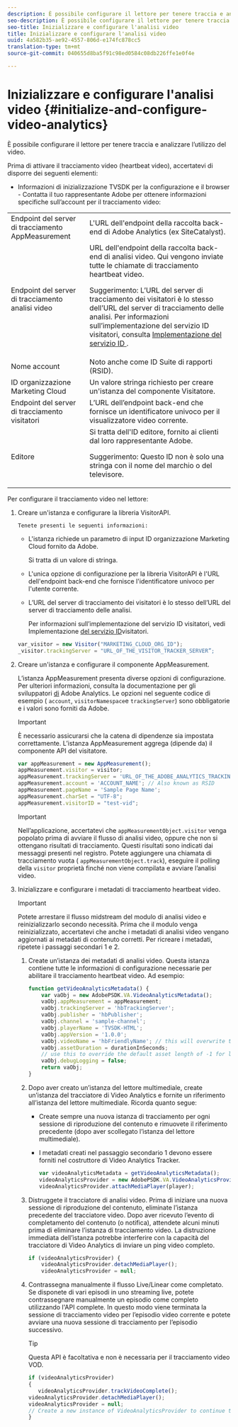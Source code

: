 ```yaml
---
description: È possibile configurare il lettore per tenere traccia e analizzare l’utilizzo del video.
seo-description: È possibile configurare il lettore per tenere traccia e analizzare l’utilizzo del video.
seo-title: Inizializzare e configurare l'analisi video
title: Inizializzare e configurare l'analisi video
uuid: 4a582b35-ae92-4557-806d-e174fc878cc5
translation-type: tm+mt
source-git-commit: 040655d8ba5f91c98ed0584c08db226ffe1e0f4e

---
```



# Inizializzare e configurare l&#39;analisi video {#initialize-and-configure-video-analytics}

È possibile configurare il lettore per tenere traccia e analizzare l’utilizzo del video.

Prima di attivare il tracciamento video (heartbeat video), accertatevi di disporre dei seguenti elementi:

* Informazioni di inizializzazione TVSDK per la configurazione e il browser - Contatta il tuo rappresentante Adobe per ottenere informazioni specifiche sull’account per il tracciamento video:

<table id="table_3565328ABBEE4605A92EAE1ADE5D6F84">
 <tbody>
  <tr>
   <td colname="col1"> Endpoint del server di tracciamento AppMeasurement </td>
   <td colname="col2"> L'URL dell'endpoint della raccolta back-end di Adobe Analytics (ex SiteCatalyst). </td>
  </tr>
  <tr>
   <td colname="col1"> Endpoint del server di tracciamento analisi video </td>
   <td colname="col2"> URL dell'endpoint della raccolta back-end di analisi video. Qui vengono inviate tutte le chiamate di tracciamento heartbeat video. <p>Suggerimento:  L’URL del server di tracciamento dei visitatori è lo stesso dell’URL del server di tracciamento delle analisi. Per informazioni sull’implementazione del servizio ID visitatori, consulta <a href="https://marketing.adobe.com/resources/help/en_US/mcvid/mcvid-setup-target.html" format="html" scope="external"> Implementazione del servizio ID </a>. </p> </td>
  </tr>
  <tr>
   <td colname="col1"> Nome account </td>
   <td colname="col2"> Noto anche come ID Suite di rapporti (RSID). </td>
  </tr>
  <tr>
   <td colname="col1"> ID organizzazione Marketing Cloud </td>
   <td colname="col2"> Un valore stringa richiesto per creare un'istanza del componente Visitatore. </td>
  </tr>
  <tr>
   <td colname="col1"> Endpoint del server di tracciamento visitatori </td>
   <td colname="col2"> L’URL dell’endpoint back-end che fornisce un identificatore univoco per il visualizzatore video corrente. </td>
  </tr>
  <tr>
   <td colname="col1"> Editore </td>
   <td colname="col2"> Si tratta dell'ID editore, fornito ai clienti dal loro rappresentante Adobe. <p>Suggerimento:  Questo ID non è solo una stringa con il nome del marchio o del televisore. </p> </td>
  </tr>
 </tbody>
</table>

Per configurare il tracciamento video nel lettore:

1. Creare un&#39;istanza e configurare la libreria VisitorAPI.

       Tenete presenti le seguenti informazioni:
   
   * L&#39;istanza richiede un parametro di input ID organizzazione Marketing Cloud fornito da Adobe.

      Si tratta di un valore di stringa.
   * L&#39;unica opzione di configurazione per la libreria VisitorAPI è l&#39;URL dell&#39;endpoint back-end che fornisce l&#39;identificatore univoco per l&#39;utente corrente.
   * L’URL del server di tracciamento dei visitatori è lo stesso dell’URL del server di tracciamento delle analisi.

      Per informazioni sull’implementazione del servizio ID visitatori, vedi Implementazione [del servizio ID](https://marketing.adobe.com/resources/help/en_US/mcvid/mcvid-setup-target.html)visitatori.

   ```js
   var_visitor = new Visitor("MARKETING_CLOUD_ORG_ID");
   _visitor.trackingServer = "URL_OF_THE_VISITOR_TRACKER_SERVER”;
   ```

2. Creare un&#39;istanza e configurare il componente AppMeasurement.

   L’istanza AppMeasurement presenta diverse opzioni di configurazione. Per ulteriori informazioni, consulta la documentazione per gli sviluppatori [di](https://microsite.omniture.com/t2/help/en_US/reference/#Developer) Adobe Analytics. Le opzioni nel seguente codice di esempio ( `account`, `visitorNamespace`e `trackingServer`) sono obbligatorie e i valori sono forniti da Adobe.

   >[!IMPORTANT]
   >
   >È necessario assicurarsi che la catena di dipendenze sia impostata correttamente. L’istanza AppMeasurement aggrega (dipende da) il componente API del visitatore.

   ```js
   var appMeasurement = new AppMeasurement();
   appMeasurement.visitor = visitor;
   appMeasurement.trackingServer = 'URL_OF_THE_ADOBE_ANALYTICS_TRACKING_SERVER';
   appMeasurement.account = 'ACCOUNT_NAME'; // Also known as RSID
   appMeasurement.pageName = 'Sample Page Name';
   appMeasurement.charSet = "UTF-8";
   appMeasurement.visitorID = "test-vid";
   ```

   >[!IMPORTANT]
   >
   >Nell’applicazione, accertatevi che `appMeasurementObject.visitor` venga popolato prima di avviare il flusso di analisi video, oppure che non si ottengano risultati di tracciamento. Questi risultati sono indicati dai messaggi presenti nel registro. Potete aggiungere una chiamata di tracciamento vuota ( `appMeasurementObject.track`), eseguire il polling della `visitor` proprietà finché non viene compilata e avviare l’analisi video.

3. Inizializzare e configurare i metadati di tracciamento heartbeat video.

   >[!IMPORTANT]
   >
   >Potete arrestare il flusso midstream del modulo di analisi video e reinizializzarlo secondo necessità. Prima che il modulo venga reinizializzato, accertatevi che anche i metadati di analisi video vengano aggiornati ai metadati di contenuto corretti. Per ricreare i metadati, ripetete i passaggi secondari 1 e 2.

   1. Create un’istanza dei metadati di analisi video.
Questa istanza contiene tutte le informazioni di configurazione necessarie per abilitare il tracciamento heartbeat video. Ad esempio:

      ```js
      function getVideoAnalyticsMetadata() {
          var vaObj = new AdobePSDK.VA.VideoAnalyticsMetadata();
          vaObj.appMeasurement = appMeasurement;
          vaObj.trackingServer = 'hbTrackingServer';
          vaObj.publisher = 'hbPublisher';
          vaObj.channel = 'sample-channel';
          vaObj.playerName = 'TVSDK-HTML';
          vaObj.appVersion = '1.0.0';
          vaObj.videoName = 'hbFriendlyName'; // this will overwrite the ContextData variable a.media.friendlyName
          vaObj.assetDuration = durationInSeconds;
          // use this to override the default asset length of -1 for live streams
          vaObj.debugLogging = false;
          return vaObj;
      }
      ```

   2. Dopo aver creato un’istanza del lettore multimediale, create un’istanza del tracciatore di Video Analytics e fornite un riferimento all’istanza del lettore multimediale.
Ricorda quanto segue:

      * Create sempre una nuova istanza di tracciamento per ogni sessione di riproduzione del contenuto e rimuovete il riferimento precedente (dopo aver scollegato l’istanza del lettore multimediale).
      * I metadati creati nel passaggio secondario 1 devono essere forniti nel costruttore di Video Analytics Tracker.

         ```js
         var videoAnalyticsMetadata = getVideoAnalyticsMetadata();
         videoAnalyticsProvider = new AdobePSDK.VA.VideoAnalyticsProvider(videoAnalyticsMetadata);
         videoAnalyticsProvider.attachMediaPlayer(player);
         ```
   3. Distruggete il tracciatore di analisi video.
Prima di iniziare una nuova sessione di riproduzione del contenuto, eliminate l’istanza precedente del tracciatore video. Dopo aver ricevuto l’evento di completamento del contenuto (o notifica), attendete alcuni minuti prima di eliminare l’istanza di tracciamento video. La distruzione immediata dell’istanza potrebbe interferire con la capacità del tracciatore di Video Analytics di inviare un ping video completo.

      ```js
      if (videoAnalyticsProvider) {
          videoAnalyticsProvider.detachMediaPlayer();
          videoAnalyticsProvider = null;
      ```
   4. Contrassegna manualmente il flusso Live/Linear come completato.
Se disponete di vari episodi in uno streaming live, potete contrassegnare manualmente un episodio come completo utilizzando l&#39;API complete. In questo modo viene terminata la sessione di tracciamento video per l’episodio video corrente e potete avviare una nuova sessione di tracciamento per l’episodio successivo.
      >[!TIP]
      >
      >Questa API è facoltativa e non è necessaria per il tracciamento video VOD.

      ```js
      if (videoAnalyticsProvider)
      {
         videoAnalyticsProvider.trackVideoComplete();
      videoAnalyticsProvider.detachMediaPlayer();
      videoAnalyticsProvider = null;
      // Create a new instance of VideoAnalyticsProvider to continue tracking.
      } 
      ```
